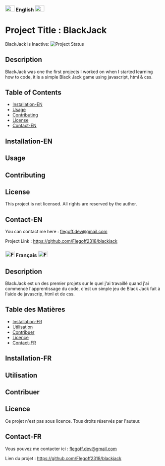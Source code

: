 ### <img src="https://upload.wikimedia.org/wikipedia/en/a/a4/Flag_of_the_United_States.svg" alt="US Flag" width="30" height="20"> English <img src="https://upload.wikimedia.org/wikipedia/en/a/a4/Flag_of_the_United_States.svg" alt="US Flag" width="30" height="20">

# Project Title : BlackJack

BlackJack is Inactive: ![Project Status](https://img.shields.io/badge/status-inactive-lightgrey.svg)

## Description

BlackJack was one the first projects I worked on when I started learning how to code, it is a simple Black Jack game using javascript, html & css.

## Table of Contents

- [Installation-EN](#installation-en)
- [Usage](#usage)
- [Contributing](#contributing)
- [License](#license)
- [Contact-EN](#contact-en)

## Installation-EN

## Usage

## Contributing

## License

This project is not licensed. All rights are reserved by the author.

## Contact-EN
You can contact me here : flegoff.dev@gmail.com

Project Link : https://github.com/Flegoff2318/blackjack

### <img src="https://upload.wikimedia.org/wikipedia/en/c/c3/Flag_of_France.svg" alt="French Flag" width="30" height="20"> Français <img src="https://upload.wikimedia.org/wikipedia/en/c/c3/Flag_of_France.svg" alt="French Flag" width="30" height="20">

## Description

BlackJack est un des premier projets sur le quel j'ai travaillé quand j'ai commencé l'apprentissage du code, c'est un simple jeu de Black Jack fait à l'aide de javascrip, html et de css.

## Table des Matières

- [Installation-FR](#installation-fr)
- [Utilisation](#utilisation)
- [Contribuer](#contribuer)
- [Licence](#licence)
- [Contact-FR](#contact-fr)

## Installation-FR

## Utilisation

## Contribuer

## Licence

Ce projet n'est pas sous licence. Tous droits réservés par l'auteur.

## Contact-FR

Vous pouvez me contacter ici : flegoff.dev@gmail.com

Lien du projet : https://github.com/Flegoff2318/blackjack
